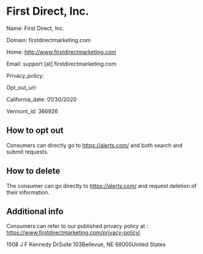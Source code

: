 
# First Direct, Inc.

Name: First Direct, Inc.

Domain: firstdirectmarketing.com

Home: http://www.firstdirectmarketing.com

Email: support [at] firstdirectmarketing.com

Privacy_policy: 

Opt_out_url: 

California_date: 01/30/2020

Vermont_id: 366926



## How to opt out

Consumers can directly go to https://alerts.com/ and both search and submit requests.

## How to delete

The consumer can go directly to https://alerts.com/ and request deletion of their information.

## Additional info

Consumers can refer to our published privacy policy at : https://www.firstdirectmarketing.com/privacy-policy/

1508 J F Kennedy DrSuite 103Bellevue, NE 68005United States

